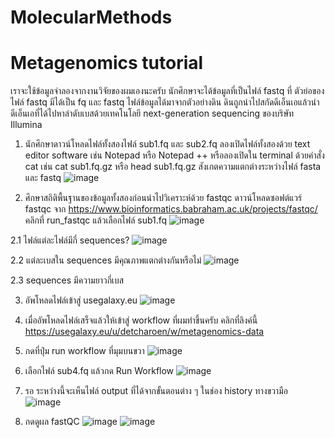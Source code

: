 # MolecularMethods

# Metagenomics tutorial
เราจะใช้ข้อมูลจำลองจากงานวิจัยของผมเองนะครับ นักศึกษาจะได้ข้อมูลที่เป็นไฟล์ fastq ที่ ตัวย่อของไฟล์ fastq มีได้เป็น fq และ fastq ไฟล์ข้อมูลได้มาจากตัวอย่างดิน ดินถูกนำไปสกัดดีเอ็นเอแล้วนำดีเอ็นเอที่ได้ไปหาลำดับเบสด้วยเทคโนโลยี next-generation sequencing ของบริษัท Illumina 
1. นักศึกษาดาวน์โหลดไฟล์ทั้งสองไฟล์ 
sub1.fq และ sub2.fq
ลองเปิดไฟล์ทั้งสองด้วย text editor software เช่น Notepad หรือ Notepad ++ หรือลองเปิดใน terminal ด้วยคำสั่ง cat เช่น cat sub1.fq.gz หรือ head sub1.fq.gz
สังเกตความแตกต่างระหว่างไฟล์ fasta และ fastq
![image](https://user-images.githubusercontent.com/70691598/148346653-2e76016d-32c8-420d-8e97-2698959915e4.png)


2. ศึกษาสถิติพื้นฐานของข้อมูลทั้งสองก่อนนำไปวิเคราะห์ด้วย fastqc 
ดาวน์โหลดซอฟต์แวร์ fastqc จาก https://www.bioinformatics.babraham.ac.uk/projects/fastqc/
คลิกที่ run_fastqc แล้วเลือกไฟล์ sub1.fq
![image](https://user-images.githubusercontent.com/70691598/148317160-09bf4377-eaa2-4529-ae86-44dd67fe847c.png)

 2.1 ไฟล์แต่ละไฟล์มีกี่ sequences?
 ![image](https://user-images.githubusercontent.com/70691598/148346810-c25cb494-81ed-4655-a4fa-8b0aa7fa0bd6.png)


 2.2 แต่ละเบสใน sequences มีคุณภาพแตกต่างกันหรือไม่
 ![image](https://user-images.githubusercontent.com/70691598/148346854-1c354243-d180-46e4-9534-68f4d0259cae.png)

 2.3 sequences มีความยาวกี่เบส

3. อัพโหลดไฟล์เข้าสู่ usegalaxy.eu
![image](https://user-images.githubusercontent.com/70691598/148321189-ec2a6b58-e78b-4d63-998b-7a748258977e.png)

4. เมื่ออัพโหลดไฟล์เสร็จแล้วให้เข้าสู่ workflow ที่ผมทำขึ้นครับ คลิกที่ลิงค์นี้ https://usegalaxy.eu/u/detcharoen/w/metagenomics-data
5. กดที่ปุ่ม run workflow ที่มุมบนขวา
![image](https://user-images.githubusercontent.com/70691598/148347731-ca0ae72b-d7bd-446e-b2ff-4c0931b51a2f.png)

6. เลือกไฟล์ sub4.fq แล้วกด Run Workflow
![image](https://user-images.githubusercontent.com/70691598/148348197-df130a27-bf35-40bb-9137-ba9e6ac0d737.png)

7. รอ ระหว่างนี้จะเห็นไฟล์ output ที่ได้จากขั้นตอนต่าง ๆ ในช่อง history ทางขวามือ
![image](https://user-images.githubusercontent.com/70691598/148348457-d7f44c30-2d3f-46e2-8b08-9beaeae8a1f5.png)
8. กดดูผล fastQC 
![image](https://user-images.githubusercontent.com/70691598/148349994-36dd7490-19b1-4d85-b852-9354b2561cf6.png)
![image](https://user-images.githubusercontent.com/70691598/148350073-0516ab81-70d1-412d-8ba6-2ba25ab177fd.png)
